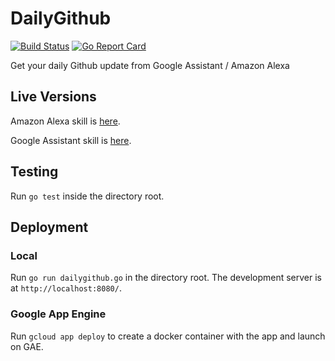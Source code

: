 # DailyGithub 
[![Build Status](https://travis-ci.org/ephraimkunz/DailyGithub.svg?branch=master)](https://travis-ci.org/ephraimkunz/DailyGithub)
[![Go Report Card](https://goreportcard.com/badge/github.com/ephraimkunz/DailyGithub)](https://goreportcard.com/report/github.com/ephraimkunz/DailyGithub)

Get your daily Github update from Google Assistant / Amazon Alexa

## Live Versions
Amazon Alexa skill is [here](https://www.amazon.com/dp/B078LHPJWM/ref=sr_1_13?s=digital-skills&ie=UTF8&qid=1514383804&sr=1-13&keywords=github).

Google Assistant skill is [here](https://assistant.google.com/services/a/uid/000000c1a6473f2d?hl=en).

## Testing
Run `go test` inside the directory root.

## Deployment
### Local
Run `go run dailygithub.go` in the directory root. The development server is at `http://localhost:8080/`. 
### Google App Engine
Run `gcloud app deploy` to create a docker container with the app and launch on GAE.

